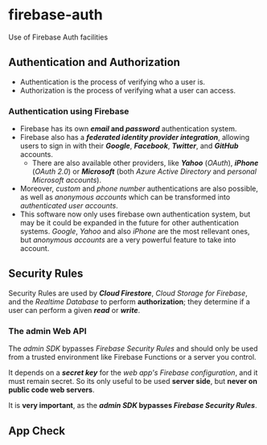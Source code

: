 # firebase-auth

Use of Firebase Auth facilities

## Authentication and Authorization

- Authentication is the process of verifying who a user is.
- Authorization is the process of verifying what a user can access.

### Authentication using Firebase

  - Firebase has its own ***email* and *password*** authentication system.
  - Firebase also has a ***federated identity provider integration***, allowing users to sign in with their ***Google***, ***Facebook***, ***Twitter***, and ***GitHub*** accounts.
    - There are also available other providers, like ***Yahoo*** (*OAuth*), ***iPhone*** (*OAuth 2.0*) or ***Microsoft*** (both *Azure Active Directory* and *personal Microsoft accounts*).
  - Moreover, *custom* and *phone number* authentications are also possible, as well as *anonymous accounts* which can be transformed into *authenticated user accounts*.
  - This software now only uses firebase own authentication system, but may be it could be expanded in the future for other authentication systems. *Google*, *Yahoo* and also *iPhone* are the most rellevant ones, but *anonymous accounts* are a very powerful feature to take into account.

## Security Rules

 Security Rules are used by ***Cloud Firestore***, *Cloud Storage for Firebase*, and the *Realtime Database* to perform **authorization**; they determine if a user can perform a given ***read*** or ***write***.

### The admin Web API

The *admin SDK* bypasses *Firebase Security Rules* and should only be used from a trusted environment like Firebase Functions or a server you control.

It depends on a ***secret key*** for the *web app's Firebase configuration*, and it must remain secret. So its only useful to be used **server side**, but **never on public code web servers**.

It is **very important**, as the ***admin SDK* bypasses *Firebase Security Rules***.

## App Check

